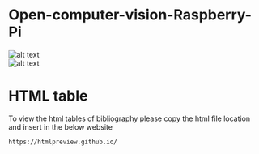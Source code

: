 # Open-computer-vision-Raspberry-Pi
![alt text](https://d1m75rqqgidzqn.cloudfront.net/wp-data/2020/02/14165047/shutterstock_744591661-696x406.jpg) <br>
![alt text](https://upload.wikimedia.org/wikipedia/en/thumb/c/cb/Raspberry_Pi_Logo.svg/100px-Raspberry_Pi_Logo.svg.png) <br>

# HTML table

To view the html tables of bibliography please copy the html file location and insert in the below website

```sh
https://htmlpreview.github.io/
```
